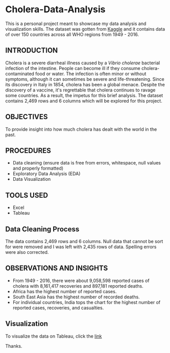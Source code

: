 # Cholera-Data-Analysis
This is a personal project meant to showcase my data analysis and visualization skills. The dataset was gotten from <a href= "https://www.kaggle.com/datasets/imdevskp/cholera-dataset">Kaggle</a> and it contains data of over 150 countries across all WHO regions from 1949 - 2016.

## INTRODUCTION 
Cholera is a severe diarrheal illness caused by a <i>Vibrio cholerae</i> bacterial infection of the intestine. People can become ill if they consume cholera-contaminated food or water. The infection is often minor or without symptoms, although it can sometimes be severe and life-threatening.
Since its discovery in Italy in 1854, cholera has been a global menace. Despite the discovery of a vaccine, it's regrettable that cholera continues to ravage some countries. As a result, the impetus for this brief analysis.
The dataset contains 2,469 rows and 6 columns which will be explored for this project.

## OBJECTIVES
To provide insight into how much cholera has dealt with the world in the past. 

## PROCEDURES 
- Data cleaning (ensure data is free from errors, whitespace, null values and properly formatted)
- Exploratory Data Analysis (EDA)
- Data Visualization 

## TOOLS USED
- Excel
- Tableau 

## Data Cleaning Process 
The data contains 2,469 rows and 6 columns. Null data that cannot be sort for were removed and I was left with 2,435 rows of data. 
Spelling errors were also corrected.

## OBSERVATIONS AND INSIGHTS 
- From 1949 - 2016, there were about 9,058,598 reported cases of cholera with 8,161,417 recoveries and 897,181 reported deaths.
- Africa has the highest number of reported cases.
- South East Asia has the highest number of recorded deaths.
- For individual countries, India tops the chart for the highest number of reported cases, recoveries, and casualties.

## Visualization
To visualize the data on Tableau, click the <a href="https://public.tableau.com/views/CholeraDataAnalysis/Dashboard1?:language=en-US&:display_count=n&:origin=viz_share_link" target="_blank">link</a> 

Thanks.
